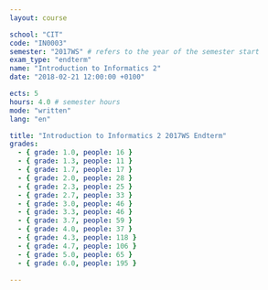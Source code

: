 ```yaml
---
layout: course

school: "CIT"
code: "IN0003"
semester: "2017WS" # refers to the year of the semester start
exam_type: "endterm"
name: "Introduction to Informatics 2"
date: "2018-02-21 12:00:00 +0100"

ects: 5
hours: 4.0 # semester hours
mode: "written"
lang: "en"

title: "Introduction to Informatics 2 2017WS Endterm"
grades:
  - { grade: 1.0, people: 16 }
  - { grade: 1.3, people: 11 }
  - { grade: 1.7, people: 17 }
  - { grade: 2.0, people: 28 }
  - { grade: 2.3, people: 25 }
  - { grade: 2.7, people: 33 }
  - { grade: 3.0, people: 46 }
  - { grade: 3.3, people: 46 }
  - { grade: 3.7, people: 59 }
  - { grade: 4.0, people: 37 }
  - { grade: 4.3, people: 118 }
  - { grade: 4.7, people: 106 }
  - { grade: 5.0, people: 65 }
  - { grade: 6.0, people: 195 }

---
```



